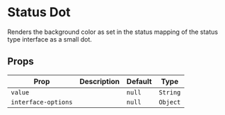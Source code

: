 # Status Dot

Renders the background color as set in the status mapping of the status type interface as a small dot.


## Props
| Prop                | Description | Default | Type     |
|---------------------|-------------|---------|----------|
| `value`             |             | `null`  | `String` |
| `interface-options` |             | `null`  | `Object` |
